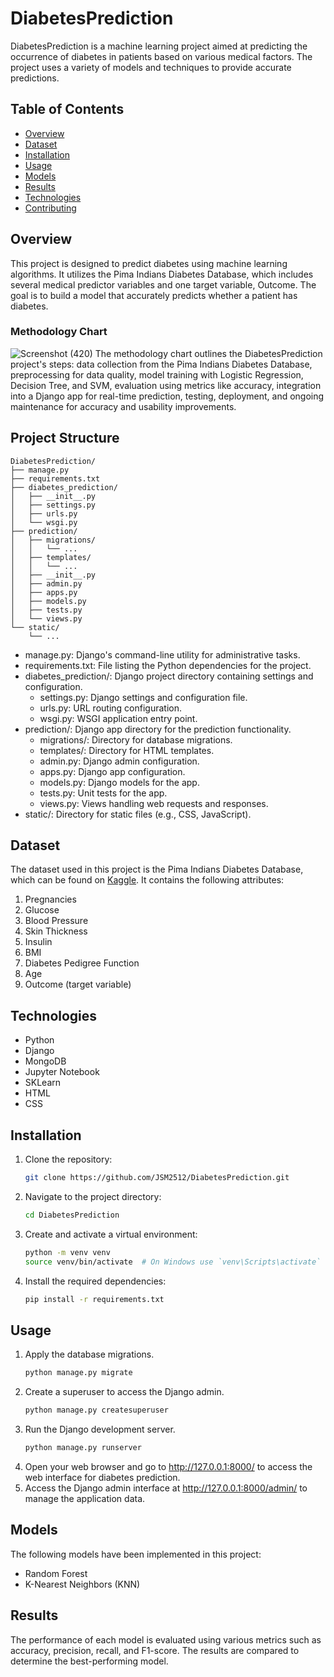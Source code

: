 # DiabetesPrediction

DiabetesPrediction is a machine learning project aimed at predicting the occurrence of diabetes in patients based on various medical factors. The project uses a variety of models and techniques to provide accurate predictions.

## Table of Contents

- [Overview](#overview)
- [Dataset](#dataset)
- [Installation](#installation)
- [Usage](#usage)
- [Models](#models)
- [Results](#results)
- [Technologies](#technologies)
- [Contributing](#contributing)

## Overview

This project is designed to predict diabetes using machine learning algorithms. It utilizes the Pima Indians Diabetes Database, which includes several medical predictor variables and one target variable, Outcome. The goal is to build a model that accurately predicts whether a patient has diabetes.

### Methodology Chart
![Screenshot (420)](https://user-images.githubusercontent.com/49087609/133254918-0c71509c-e36d-40e2-994a-076edc6ba769.png)
The methodology chart outlines the DiabetesPrediction project's steps: data collection from the Pima Indians Diabetes Database, preprocessing for data quality, model training with Logistic Regression, Decision Tree, and SVM, evaluation using metrics like accuracy, integration into a Django app for real-time prediction, testing, deployment, and ongoing maintenance for accuracy and usability improvements.

## Project Structure
```
DiabetesPrediction/
├── manage.py
├── requirements.txt
├── diabetes_prediction/
│   ├── __init__.py
│   ├── settings.py
│   ├── urls.py
│   └── wsgi.py
├── prediction/
│   ├── migrations/
│   │   └── ...
│   ├── templates/
│   │   └── ...
│   ├── __init__.py
│   ├── admin.py
│   ├── apps.py
│   ├── models.py
│   ├── tests.py
│   └── views.py
└── static/
    └── ...
```
- manage.py: Django's command-line utility for administrative tasks.
- requirements.txt: File listing the Python dependencies for the project.
- diabetes_prediction/: Django project directory containing settings and configuration.
  - settings.py: Django settings and configuration file.
  - urls.py: URL routing configuration.
  - wsgi.py: WSGI application entry point.
- prediction/: Django app directory for the prediction functionality.
  - migrations/: Directory for database migrations.
  - templates/: Directory for HTML templates.
  - admin.py: Django admin configuration.
  - apps.py: Django app configuration.
  - models.py: Django models for the app.
  - tests.py: Unit tests for the app.
  - views.py: Views handling web requests and responses.
- static/: Directory for static files (e.g., CSS, JavaScript).

## Dataset

The dataset used in this project is the Pima Indians Diabetes Database, which can be found on [Kaggle](https://www.kaggle.com/uciml/pima-indians-diabetes-database). It contains the following attributes:

1. Pregnancies
2. Glucose
3. Blood Pressure
4. Skin Thickness
5. Insulin
6. BMI
7. Diabetes Pedigree Function
8. Age
9. Outcome (target variable)

## Technologies

- Python
- Django
- MongoDB
- Jupyter Notebook
- SKLearn
- HTML
- CSS

## Installation

1. Clone the repository:
   ```bash
   git clone https://github.com/JSM2512/DiabetesPrediction.git
   ```
2. Navigate to the project directory:
   ```bash
   cd DiabetesPrediction
   ```
3. Create and activate a virtual environment:
    ```bash
    python -m venv venv
    source venv/bin/activate  # On Windows use `venv\Scripts\activate`
    ```
4. Install the required dependencies:
    ```bash
    pip install -r requirements.txt
    ```

## Usage
1. Apply the database migrations.
   ```bash
   python manage.py migrate
   ```
2. Create a superuser to access the Django admin.
   ```bash
   python manage.py createsuperuser
   ```
3. Run the Django development server.
   ```bash
   python manage.py runserver
   ```
4. Open your web browser and go to http://127.0.0.1:8000/ to access the web interface for diabetes prediction.
5. Access the Django admin interface at http://127.0.0.1:8000/admin/ to manage the application data.

## Models

The following models have been implemented in this project:
- Random Forest
- K-Nearest Neighbors (KNN)

## Results

The performance of each model is evaluated using various metrics such as accuracy, precision, recall, and F1-score. The results are compared to determine the best-performing model.

